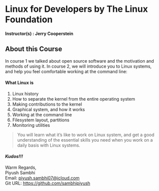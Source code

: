 # Linux for Developers by The Linux Foundation

#### Instructor(s) : Jerry Cooperstein

## About this Course
In course 1 we talked about open source software and the motivation and methods of using it. In course 2, we will introduce you to Linux systems, and help you feel comfortable working at the command line:

#### What Linux is
1. Linux history
1. How to separate the kernel from the entire operating system
1. Making contributions to the kernel
1. Graphical system, and how it works
1. Working at the command line
1. Filesystem layout, partitions
1. Monitoring utilities

> You will learn what it’s like to work on Linux system, and get a good understanding of the essential skills you need when you work on a daily basis with Linux systems.


#### ***Kudos!!!***

Warm Regards, \
Piyush Sambhi \
Email: piyush.sambhi07@icloud.com \
Git URL: https://github.com/sambhipiyush
